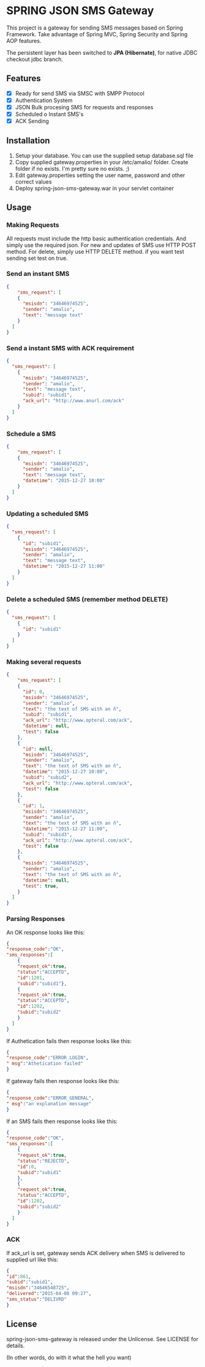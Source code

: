 SPRING JSON SMS Gateway
=====================
This project is a gateway for sending SMS messages based on Spring Framework. Take advantage of Spring MVC, Spring Security and Spring AOP features.

The persistent layer has been switched to **JPA (Hibernate)**, for native JDBC checkout jdbc branch. 

## Features
- [x] Ready for send SMS via SMSC with SMPP Protocol
- [x] Authentication System
- [x] JSON Bulk procesing SMS for requests and responses
- [x] Scheduled o Instant SMS's
- [x] ACK Sending

## Installation

1. Setup your database. You can use the supplied setup database.sql file
3. Copy supplied gateway.properties in your /etc/amalio/ folder. Create folder if no exists. I'm pretty sure no exists. ;)
4. Edit gateway.properties setting the user name, password and other correct values
5. Deploy spring-json-sms-gateway.war in your servlet container

## Usage

### Making Requests
All requests must include the http basic authentication credentials. And simply use the required json. For new and updates of SMS use HTTP POST method. For delete, simply use HTTP DELETE method. if you want test sending set test on true.

### Send an instant SMS
```json
{
    "sms_request": [
    {
      "msisdn": "34646974525",
      "sender": "amalio",
      "text": "message text"
    }
  ]
}
```

### Send a instant SMS with ACK requirement
```json
{ 
  "sms_request": [
    {
      "msisdn": "34646974525",
      "sender": "amalio",
      "text": "message text",
      "subid": "subid1",
      "ack_url": "http://www.anurl.com/ack"
    }
  ]
}
```

### Schedule a SMS
```json
{
    "sms_request": [
    {
      "msisdn": "34646974525",
      "sender": "amalio",
      "text": "message text",
      "datetime": "2015-12-27 10:00"
    }
  ]
}
```

### Updating a scheduled SMS
```json
{
  "sms_request": [
    {
      "id": "subid1",
      "msisdn": "34646974525",
      "sender": "amalio",
      "text": "message text",
      "datetime": "2015-12-27 11:00"
    }
  ]
}
```

### Delete a scheduled SMS (remember method DELETE)
```json
{
  "sms_request": [
    {
      "id": "subid1"
    }
  ]
}
```

### Making several requests
```json
{
    "sms_request": [
    {
      "id": 0,
      "msisdn": "34646974525",
      "sender": "amalio",
      "text": "the text of SMS with an ñ",
      "subid": "subid1",
      "ack_url": "http://www.opteral.com/ack",
      "datetime": null,
      "test": false
    },
    {
      "id": null,
      "msisdn": "34646974525",
      "sender": "amalio",
      "text": "the text of SMS with an ñ",
      "datetime": "2015-12-27 10:00",
      "subid": "subid2",
      "ack_url": "http://www.opteral.com/ack",
      "test": false
    },
    {
      "id": 1,
      "msisdn": "34646974525",
      "sender": "amalio",
      "text": "the text of SMS with an ñ",
      "datetime": "2015-12-27 11:00",
      "subid": "subid3",
      "ack_url": "http://www.opteral.com/ack",
      "test": false
    },
    {
      "msisdn": "34646974525",
      "sender": "amalio",
      "text": "the text of SMS with an ñ",
      "datetime": null,
      "test": true,
    }
  ]
}
```
### Parsing Responses
An OK response looks like this:  
```json
{
"response_code":"OK",
"sms_responses":[
    {
    "request_ok":true,
    "status":"ACCEPTD",
    "id":1201,
    "subid":"subid1"},
    {
    "request_ok":true,
    "status":"ACCEPTD",
    "id":1202,
    "subid":"subid2"
    }
  ]
}
```
If Authetication fails then response looks like this:  
```json
{
"response_code":"ERROR_LOGIN",
" msg":"Athetication failed"
}
```  
If gateway fails then response looks like this:  
```json
{
"response_code":"ERROR_GENERAL",
" msg":"an explanation message"
}
```  
If an SMS fails then response looks like this:  
```json
{
"response_code":"OK",
"sms_responses":[
    {
    "request_ok":true,
    "status":"REJECTD",
    "id":0,
    "subid":"subid1"
    },
    {
    "request_ok":true,
    "status":"ACCEPTD",
    "id":1202,
    "subid":"subid2"
    }
  ]
}
```
### ACK
If ack_url is set, gateway sends ACK delivery when SMS is delivered to  supplied url like this:
```json
{
"id":861,
"subid":"subid1",
"msisdn":"34646548725",
"delivered":"2015-04-08 09:27",
"sms_status":"DELIVRD"
}
```
  
## License

spring-json-sms-gateway is released under the Unlicense. See LICENSE for details.

(In other words, do with it what the hell you want)
